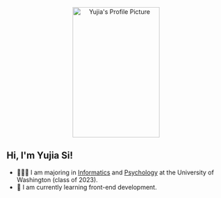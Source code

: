 <div  align="center">   
 <img src="https://s2.loli.net/2022/02/10/BmhTFPscNxfLa9K.jpg" width = "200" height = "300" alt="Yujia's Profile Picture" align=center />   
</div>

## Hi, I'm Yujia Si!
- 👩🏻‍🎓 I am majoring in [Informatics](https://ischool.uw.edu) and [Psychology](https://psych.uw.edu/) at the University of Washington (class of 2023).
- 🌱 I am currently learning front-end development.

<!--
**Jackie-Si/Jackie-Si** is a ✨ _special_ ✨ repository because its `README.md` (this file) appears on your GitHub profile.

Here are some ideas to get you started:

- 🔭 I’m currently working on ...
- 🌱 I’m currently learning ...
- 👯 I’m looking to collaborate on ...
- 🤔 I’m looking for help with ...
- 💬 Ask me about ...
- 📫 How to reach me: ...
- 😄 Pronouns: ...
- ⚡ Fun fact: ...
-->
